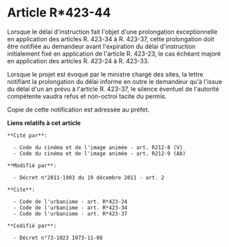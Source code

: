# Article R*423-44

Lorsque le délai d'instruction fait l'objet d'une prolongation exceptionnelle en application des articles R. 423-34 à R.
423-37, cette prolongation doit être notifiée au demandeur avant l'expiration du délai d'instruction initialement fixé en
application de l'article R. 423-23, le cas échéant majoré en application des articles R. 423-24 à R. 423-33. 

Lorsque le projet est évoqué par le ministre chargé des sites, la lettre notifiant la prolongation du délai informe en outre
le demandeur qu'à l'issue du délai d'un an prévu à l'article R. 423-37, le silence éventuel de l'autorité compétente vaudra
refus et non-octroi tacite du permis. 

Copie de cette notification est adressée au préfet.

**Liens relatifs à cet article**

	**Cité par**:

	  - Code du cinéma et de l'image animée - art. R212-8 (V)
	  - Code du cinéma et de l'image animée - art. R212-9 (Ab)

	**Modifié par**:

	  - Décret n°2011-1903 du 19 décembre 2011 - art. 2

	**Cite**:

	  - Code de l'urbanisme - art. R*423-24
	  - Code de l'urbanisme - art. R*423-34
	  - Code de l'urbanisme - art. R*423-37

	**Codifié par**:

	  - Décret n°73-1023 1973-11-08
